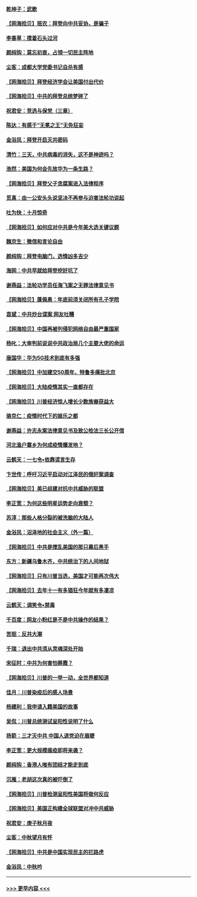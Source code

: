 #### [乾坤子：武歌](../pages/nsc993/n12493391.md?t=10230151) 
#### [【网海拾贝】班农：拜登向中共妥协，是骗子](../pages/nsc993/n12492877.md?t=10230151) 
#### [李春草：摸着石头过河](../pages/nsc993/n12491121.md?t=10230151) 
#### [颜纯钩：莫忘初衷，占领一切民主阵地](../pages/nsc993/n12490965.md?t=10230151) 
#### [尘客：成都大学党委书记自杀有感](../pages/nsc993/n12490950.md?t=10230151) 
#### [【网海拾贝】拜登经济学会让美国付出代价](../pages/nsc993/n12489662.md?t=10230151) 
#### [【网海拾贝】中共的拜登总统梦碎了](../pages/nsc993/n12487896.md?t=10230151) 
#### [祝君安：竞选与保党（三章）](../pages/nsc993/n12487258.md?t=10230151) 
#### [陈达：有感于“无冕之王”无免狂妄](../pages/nsc993/n12485133.md?t=10230151) 
#### [金浴凤：拜登开启灭共密码](../pages/nsc993/n12485125.md?t=10230151) 
#### [清竹：三天，中共病毒的消失，这不是神迹吗？](../pages/nsc993/n12485027.md?t=10230151) 
#### [浩然：美国为何会先放华为一条生路？](../pages/nsc993/n12484997.md?t=10230151) 
#### [【网海拾贝】拜登父子贪腐案进入法律程序](../pages/nsc993/n12484957.md?t=10230151) 
#### [觅真：由一公安头头说坚决不再参与迫害法轮功说起](../pages/nsc993/n12484212.md?t=10230151) 
#### [吐为快：十月惊奇](../pages/nsc993/n12484172.md?t=10230151) 
#### [【网海拾贝】如何应对中共是今年美大选关键议题](../pages/nsc993/n12483755.md?t=10230151) 
#### [魏京生：微信和言论自由](../pages/nsc993/n12483372.md?t=10230151) 
#### [颜纯钩：拜登电脑门，选情凶多吉少](../pages/nsc993/n12482666.md?t=10230151) 
#### [海网：中共早就给拜登挖好坑了](../pages/nsc993/n12482660.md?t=10230151) 
#### [谢燕益：法轮功学员任海飞案之无罪法律意见书](../pages/nsc993/n12482512.md?t=10230151) 
#### [【网海拾贝】蓬佩奥：年底前须关闭所有孔子学院](../pages/nsc993/n12482443.md?t=10230151) 
#### [袁斌：中共炒台谍案 网友吐糟](../pages/nsc993/n12481564.md?t=10230151) 
#### [【网海拾贝】中国再被列侵犯网络自由最严重国家](../pages/nsc993/n12479643.md?t=10230151) 
#### [杨叱：大审判前说说中共政治局几个主要大佬的命运](../pages/nsc993/n12477527.md?t=10230151) 
#### [唐国华：华为5G技术到底有多强](../pages/nsc993/n12477483.md?t=10230151) 
#### [【网海拾贝】中加建交50周年，特鲁多痛批北京](../pages/nsc993/n12476892.md?t=10230151) 
#### [【网海拾贝】大陆疫情其实一直都存在](../pages/nsc993/n12473948.md?t=10230151) 
#### [【网海拾贝】川普经济惊人增长少数族裔获益大](../pages/nsc993/n12471565.md?t=10230151) 
#### [骆克仁：疫情时代下的娱乐之都](../pages/nsc993/n12471312.md?t=10230151) 
#### [谢燕益：许志永案法律意见书及致公检法三长公开信](../pages/nsc993/n12470870.md?t=10230151) 
#### [河北渔户寨乡为何成疫情爆发地？](../pages/nsc993/n12464936.md?t=10230151) 
#### [云鹤天：一七令▪依靠谎言生存](../pages/nsc993/n12470034.md?t=10230151) 
#### [卞世传：呼吁习近平启动对江泽民的俄奸案调查](../pages/nsc993/n12469722.md?t=10230151) 
#### [【网海拾贝】美已组建对抗中共威胁的联盟](../pages/nsc993/n12469018.md?t=10230151) 
#### [李正宽：为何这些明星运势走向衰颓？](../pages/nsc993/n12468730.md?t=10230151) 
#### [苏淳：那些人格分裂的被洗脑的大陆人](../pages/nsc993/n12467858.md?t=10230151) 
#### [金浴凤：沼泽地的社会主义（外一篇）](../pages/nsc993/n12467792.md?t=10230151) 
#### [【网海拾贝】中共是搅乱美国的那只幕后黑手](../pages/nsc993/n12467700.md?t=10230151) 
#### [东方：新疆乌鲁木齐，中共统治下的人间地狱](../pages/nsc993/n12466075.md?t=10230151) 
#### [【网海拾贝】只有川普当选，美国才可能再次伟大](../pages/nsc993/n12466013.md?t=10230151) 
#### [【网海拾贝】去年十一有多猖狂今年就有多凄凉](../pages/nsc993/n12463649.md?t=10230151) 
#### [云鹤天：调笑令▪禁毒](../pages/nsc993/n12462975.md?t=10230151) 
#### [千百度：网友小粉红是不是中共操作的结果？](../pages/nsc993/n12461025.md?t=10230151) 
#### [苦胆：反共大潮](../pages/nsc993/n12459469.md?t=10230151) 
#### [千瑞：退出中共须从灵魂深处开始](../pages/nsc993/n12459437.md?t=10230151) 
#### [宋征时：中共为何害怕蔡霞？](../pages/nsc993/n12459097.md?t=10230151) 
#### [【网海拾贝】川普的一举一动，全世界都知道](../pages/nsc993/n12458825.md?t=10230151) 
#### [佳月：川普染疫后的感人场景](../pages/nsc993/n12456994.md?t=10230151) 
#### [杨建利：我申请入籍美国的故事](../pages/nsc993/n12455635.md?t=10230151) 
#### [吴侃：川普总统测试呈阳性说明了什么](../pages/nsc993/n12451869.md?t=10230151) 
#### [扬箭：三才灭中共 中国人退党迫在眉睫](../pages/nsc993/n12451842.md?t=10230151) 
#### [李正宽：更大规模瘟疫即将来袭？](../pages/nsc993/n12451455.md?t=10230151) 
#### [颜纯钩：香港人唯有团结才能走到底](../pages/nsc993/n12450870.md?t=10230151) 
#### [沉雁：老胡这次真的被吓倒了](../pages/nsc993/n12449796.md?t=10230151) 
#### [【网海拾贝】川普检测呈阳性美国将做何反应](../pages/nsc993/n12449042.md?t=10230151) 
#### [【网海拾贝】美国正构建全球联盟对冲中共威胁](../pages/nsc993/n12446580.md?t=10230151) 
#### [祝君安：庚子秋月夜](../pages/nsc993/n12445870.md?t=10230151) 
#### [尘客：中秋望月有怀](../pages/nsc993/n12444632.md?t=10230151) 
#### [【网海拾贝】中共是中国实现民主的拦路虎](../pages/nsc993/n12443573.md?t=10230151) 
#### [金浴凤：中秋吟](../pages/nsc993/n12441773.md?t=10230151) 

----
#### [ >>> 更早内容 <<< ](../indexes/nsc993-earlier.md)
